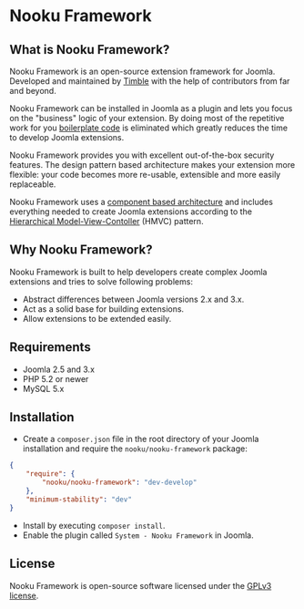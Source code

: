 Nooku Framework
===============

What is Nooku Framework?
-------------------------

Nooku Framework is an open-source extension framework for Joomla. Developed and maintained by [Timble](http://timble.net) with the help of contributors from far and beyond. 

Nooku Framework can be installed in Joomla as a plugin and lets you focus on the "business" logic of your extension. By doing most of the repetitive work for you [boilerplate code](http://en.wikipedia.org/wiki/Boilerplate_code) is eliminated which greatly reduces the time to develop Joomla extensions. 

Nooku Framework provides you with excellent out-of-the-box security features. The design pattern based architecture makes your extension more flexible: your code becomes more re-usable, extensible and more easily replaceable. 

Nooku Framework uses a [component based architecture](http://en.wikipedia.org/wiki/Component-based_software_engineering) and includes everything needed to create Joomla extensions according to the [Hierarchical Model-View-Contoller](http://en.wikipedia.org/wiki/Hierarchical_model%E2%80%93view%E2%80%93controller) (HMVC) pattern.

Why Nooku Framework?
--------------------

Nooku Framework is built to help developers create complex Joomla extensions and tries to solve following problems:

* Abstract differences between Joomla versions 2.x and 3.x.
* Act as a solid base for building extensions.
* Allow extensions to be extended easily.

Requirements
------------

* Joomla 2.5 and 3.x 
* PHP 5.2 or newer
* MySQL 5.x

Installation
------------

* Create a `composer.json` file in the root directory of your Joomla installation and require the `nooku/nooku-framework` package:

```json
{
    "require": {    	
        "nooku/nooku-framework": "dev-develop"
    },
    "minimum-stability": "dev"
}
```

* Install by executing `composer install`.
* Enable the plugin called `System - Nooku Framework` in Joomla.

License
-------

Nooku Framework is open-source software licensed under the [GPLv3 license](develop/LICENSE.md).
